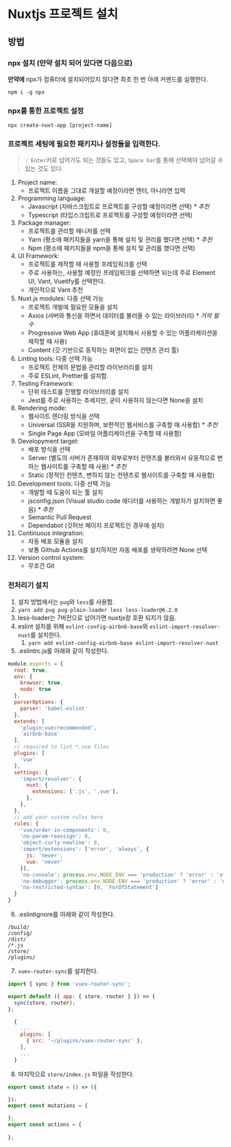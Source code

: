 # Nuxtjs 프로젝트 설치
## 방법
### npx 설치 (만약 설치 되어 있다면 다음으로)
**만약에** npx가 컴퓨터에 설치되어있지 않다면 최초 한 번 아래 커맨드를 실행한다.
```
npm i -g npx
```
### npx를 통한 프로젝트 설정
```
npx create-nuxt-app [project-name]
```
### 프로젝트 세팅에 필요한 패키지나 설정들을 입력한다.
> 💡 ```Enter```키로 넘어가도 되는 것들도 있고, ```Space bar```를 통해 선택해야 넘어갈 수 있는 것도 있다.

1. Project name:
   - 프로젝트 이름을 그대로 개설할 예정이라면 엔터, 아니라면 입력
2. Programming language:
   - Javascript (자바스크립트로 프로젝트를 구성할 예정이라면 선택) _* 추천_
   - Typescript (타입스크립트로 프로젝트를 구성할 예정이라면 선택)
3. Package manager:
   -  프로젝트를 관리할 매니저를 선택
   -  Yarn (평소에 패키지들을 yarn을 통해 설치 및 관리를 했다면 선택) _* 추천_
   -  Npm (평소에 패키지들을 npm을 통해 설치 및 관리를 했다면 선택)
4. UI Framework:
   - 프로젝트를 제작할 때 사용할 프레임워크를 선택
   - 주로 사용하는, 사용할 예정인 프레임워크를 선택하면 되는데 주로 Element UI, Vant, Vuetify를 선택한다.
   - 개인적으로 Vant 추천
5. Nuxt.js modules: 다중 선택 가능
   - 프로젝트 개발에 필요한 모듈을 설치
   - Axios (서버와 통신을 하면서 데이터를 불러올 수 있는 라이브러리) _* 거의 필수_
   - Progressive Web App (휴대폰에 설치해서 사용할 수 있는 어플리케이션을 제작할 때 사용)
   - Content (깃 기반으로 동작하는 화면이 없는 컨텐츠 관리 툴)
6. Linting tools: 다중 선택 가능
   - 프로젝트 전체의 문법을 관리할 라이브러리를 설치
   - 주로 ESLint, Prettier를 설치함.
7. Testing Framework:
   -  단위 테스트를 진행할 라이브러리를 설치
   -  Jest를 주로 사용하는 추세지만, 굳이 사용하지 않는다면 None을 설치
8. Rendering mode:
   - 웹사이트 렌더링 방식을 선택
   - Universal (SSR을 지원하며, 보편적인 웹서비스를 구축할 때 사용함) _* 추천_
   - Single Page App (모바일 어플리케이션을 구축할 때 사용함)
9. Developyment target:
   - 배포 방식을 선택
   - Server (별도의 서버가 존재하여 외부로부터 컨텐츠를 불러와서 유동적으로 변하는 웹사이트를 구축할 때 사용) _* 추천_
   - Static (정적인 컨텐츠, 변하지 않는 컨텐츠로 웹사이트를 구축할 때 사용함)
10. Development tools: 다중 선택 가능
      - 개발할 때 도움이 되는 툴 설치
      - jsconfig.json (Visual studio code 에디터를 사용하는 개발자가 설치하면 좋음) _* 추천_
      - Semantic Pull Request
      - Dependabot (깃허브 페이지 프로젝트인 경우에 설치)
11. Continuous integration:
      - 자동 배포 모듈을 설치
      - 보통 Github Actions를 설치하지만 자동 배포를 생략하려면 None 선택
12. Version control system:
      - 무조건 Git
### 전처리기 설치
1. 설치 방법에서는 ```pug```와 ```less```를 사용함.
2. ```yarn add pug pug-plain-loader less less-loader@6.2.0```
3. less-loader는 7버전으로 넘어가면 nuxtjs랑 호환 되지가 않음.
4. eslint 설치를 위해 ```eslint-config-airbnb-base```와 ```eslint-import-resolver-nuxt```를 설치한다.
   1. ```yarn add eslint-config-airbnb-base eslint-import-resolver-nuxt```
5. .eslintrc.js를 아래와 같이 작성한다.
```javascript
module.exports = {
  root: true,
  env: {
    browser: true,
    node: true
  },
  parserOptions: {
    parser: 'babel-eslint'
  },
  extends: [
    'plugin:vue/recommended',
    'airbnb-base'
  ],
  // required to lint *.vue files
  plugins: [
    'vue'
  ],
  settings: {
    'import/resolver': {
      nuxt: {
        extensions: ['.js', '.vue'],
      },
    },
  },
  // add your custom rules here
  rules: {
    'vue/order-in-components': 0,
    'no-param-reassign': 0,
    'object-curly-newline': 0,
    'import/extensions': ['error', 'always', {
      js: 'never',
      vue: 'never'
    }],
    'no-console': process.env.NODE_ENV === 'production' ? 'error' : 'off',
    'no-debugger': process.env.NODE_ENV === 'production' ? 'error' : 'off',
    'no-restricted-syntax': [0, 'ForOfStatement']
  }
}
```
6. .eslintignore를 아래와 같이 작성한다.
```
/build/
/config/
/dist/
/*.js
/store/
/plugins/
```
7. ```vuex-router-sync```를 설치한다.
```javascript
import { sync } from 'vuex-router-sync';

export default ({ app: { store, router } }) => {
  sync(store, router);
};
```
```javascript
  {
    ...
    plugins: [
      { src: '~/plugins/vuex-router-sync' },
    ],
    ...
  }
```
8. 마지막으로 ```store/index.js``` 파일을 작성한다.
```javascript
export const state = () => ({

});
export const mutations = {

};
export const actions = {
  
};
```
